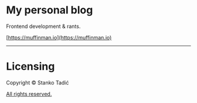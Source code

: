 # My personal blog

Frontend development & rants.

[https://muffinman.io](https://muffinman.io)

-----

# Licensing

Copyright © Stanko Tadić

[All rights reserved.](LICENSE.md)

